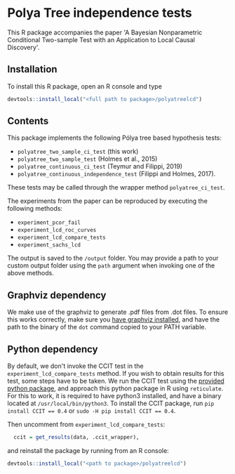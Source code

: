 # Polya Tree independence tests

This R package accompanies the paper 'A Bayesian Nonparametric Conditional Two-sample Test with an Application to Local Causal Discovery'.

## Installation

To install this R package, open an R console and type

```R
devtools::install_local("<full path to package>/polyatreelcd")
```

## Contents

This package implements the following Pólya tree based hypothesis tests:

- ``polyatree_two_sample_ci_test`` (this work)
- ``polyatree_two_sample_test`` (Holmes et al., 2015)
- ``polyatree_continuous_ci_test`` (Teymur and Filippi, 2019)
- ``polyatree_continuous_independence_test`` (Filippi and Holmes, 2017).

These tests may be called through the wrapper method ``polyatree_ci_test``.

The experiments from the paper can be reproduced by executing the following methods:

- ``experiment_pcor_fail``
- ``experiment_lcd_roc_curves``
- ``experiment_lcd_compare_tests``
- ``experiment_sachs_lcd``

The output is saved to the ``/output`` folder. You may provide a path to your custom output folder using the ``path`` argument when invoking one of the above methods.

## Graphviz dependency

We make use of the graphviz to generate .pdf files from .dot files. To ensure this works correctly, make sure you [have graphviz installed](http://www.graphviz.org/download/), and have the path to the binary of the ``dot`` command copied to your PATH variable.

## Python dependency

By default, we don't invoke the CCIT test in the ``experiment_lcd_compare_tests`` method. If you wish to obtain results for this test, some steps have to be taken. We run the CCIT test using the [provided python package](https://github.com/rajatsen91/CCIT), and approach this python package in R using ``reticulate``. For this to work, it is required to have python3 installed, and have a binary located at ``/usr/local/bin/python3``. To install the CCIT package, run ``pip install CCIT == 0.4`` or ``sudo -H pip install CCIT == 0.4``.

Then uncomment from ``experiment_lcd_compare_tests``:

```R
  ccit = get_results(data, .ccit_wrapper),
```

and reinstall the package by running from an R console:

```R
devtools::install_local("<path to package>/polyatreelcd")
```
